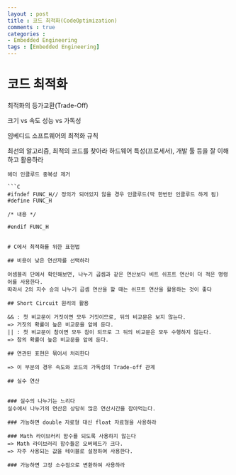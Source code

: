```yaml
---
layout : post
title : 코드 최적화(CodeOptimization)
comments : true
categories : 
- Embedded Engineering
tags : [Embedded Engineering]
---
```

# 코드 최적화

최적화의 등가교환(Trade-Off)

크기 vs 속도
성능 vs 가독성

임베디드 소프트웨어의 최적화 규칙

최선의 알고리즘, 최적의 코드를 찾아라
하드웨어 특성(프로세서), 개발 툴 등을 잘 이해하고 활용하라

```
헤더 인클루드 중복성 제거

```C
#ifndef FUNC_H// 정의가 되어있지 않을 경우 인클루드(딱 한번만 인클루드 하게 됨)
#define FUNC_H

/* 내용 */

#endif FUNC_H
```
```

# C에서 최적화를 위한 표현법

## 비용이 낮은 연산자를 선택하라

어셈블리 단에서 확인해보면, 나누기 곱셈과 같은 연산보다 비트 쉬프트 연산이 더 적은 명령어를 사용한다.
따라서 2의 지수 승의 나누기 곱셈 연산을 할 때는 쉬프트 연산을 활용하는 것이 좋다

## Short Circuit 원리의 활용

&& : 첫 비교문이 거짓이면 모두 거짓이므로, 뒤의 비교문은 보지 않는다.
=> 거짓의 확률이 높은 비교문을 앞에 둔다.
|| : 첫 비교문이 참이면 모두 참이 되므로 그 뒤의 비교문은 모두 수행하지 않는다.
=> 참의 확률이 높은 비교문을 앞에 둔다.

## 연관된 표현은 묶어서 처리한다

=> 이 부분의 경우 속도와 코드의 가독성의 Trade-off 관계

## 실수 연산


### 실수의 나누기는 느리다
실수에서 나누기의 연산은 상당히 많은 연산시간을 잡아먹는다.

### 가능하면 double 자료형 대신 float 자료형을 사용하라

### Math 라이브러리 함수를 되도록 사용하지 않는다
=> Math 라이브러리 함수들은 오버헤드가 크다.
=> 자주 사용되는 값을 테이블로 설정하여 사용한다.

### 가능하면 고정 소수점으로 변환하여 사용하라
